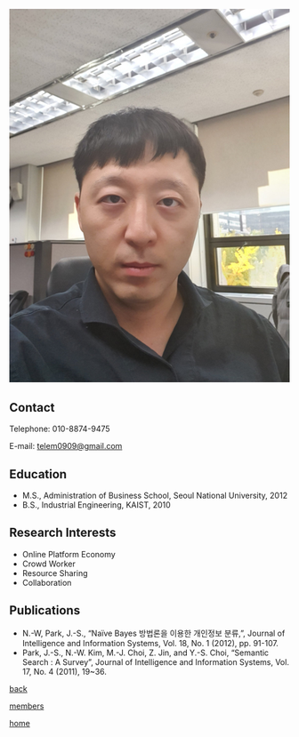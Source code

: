 ![NamwonKim](/pic/members/NamwonKim.jpg)

## **Contact**
Telephone: 010-8874-9475

E-mail: telem0909@gmail.com

## **Education**
- M.S., Administration of Business School, Seoul National University, 2012
- B.S., Industrial Engineering, KAIST, 2010

## **Research Interests**
- Online Platform Economy
- Crowd Worker
- Resource Sharing
- Collaboration

## **Publications**
- N.-W, Park, J.-S., “Naïve Bayes 방법론을 이용한 개인정보 분류,”, Journal of Intelligence and Information Systems, Vol. 18, No. 1 (2012), pp. 91-107.
- Park, J.-S., N.-W. Kim, M.-J. Choi, Z. Jin, and Y.-S. Choi, “Semantic Search : A Survey”, Journal of Intelligence and Information Systems, Vol. 17, No. 4 (2011), 19~36.

[back](README.md)

[members](../README.md)

[home](../../index.md)
